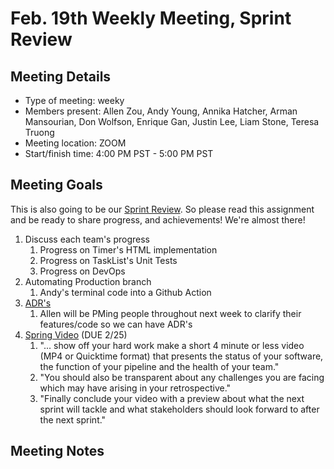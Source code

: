 # Feb. 19th Weekly Meeting, Sprint Review

## Meeting Details

- Type of meeting: weeky
- Members present: Allen Zou, Andy Young, Annika Hatcher, Arman Mansourian, Don Wolfson, Enrique Gan, Justin Lee, Liam Stone, Teresa Truong
- Meeting location: ZOOM
- Start/finish time: 4:00 PM PST - 5:00 PM PST

## Meeting Goals

This is also going to be our [Sprint Review](https://canvas.ucsd.edu/courses/21783/assignments/277651). So please read this assignment and be ready to share progress, and achievements! We're almost there!

1) Discuss each team's progress
   1) Progress on Timer's HTML implementation
   2) Progress on TaskList's Unit Tests
   3) Progress on DevOps
2) Automating Production branch
   1) Andy's terminal code into a Github Action
3) [ADR's](https://canvas.ucsd.edu/courses/21783/assignments/259317)
   1) Allen will be PMing people throughout next week to clarify their features/code so we can have ADR's
4) [Spring Video](https://canvas.ucsd.edu/courses/21783/assignments/277675) (DUE 2/25)
   1) "... show off your hard work make a short 4 minute or less video (MP4 or Quicktime format) that presents the status of your software, the function of your pipeline and the health of your team."
   2) "You should also be transparent about any challenges you are facing which may have arising in your retrospective."
   3) "Finally conclude your video with a preview about what the next sprint will tackle and what stakeholders should look forward to after the next sprint."

## Meeting Notes

